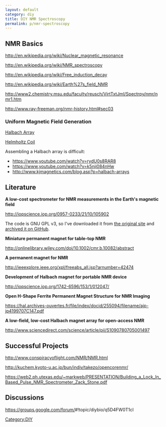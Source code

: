 ```yaml
---
layout: default
category: diy
title: DIY NMR Spectroscopy
permalink: p/nmr-spectroscopy
---
```


NMR Basics
----------

<http://en.wikipedia.org/wiki/Nuclear_magnetic_resonance>

<http://en.wikipedia.org/wiki/NMR_spectroscopy>

<http://en.wikipedia.org/wiki/Free_induction_decay>

<http://en.wikipedia.org/wiki/Earth%27s_field_NMR>

<http://www2.chemistry.msu.edu/faculty/reusch/VirtTxtJml/Spectrpy/nmr/nmr1.htm>

<http://www.ray-freeman.org/nmr-history.html#sec03>

### Uniform Magnetic Field Generation

[Halbach Array](http://en.wikipedia.org/wiki/Halbach_array)

[Helmholtz Coil](http://en.wikipedia.org/wiki/Helmholtz_coil)

Assembling a Halbach array is difficult:

-   <https://www.youtube.com/watch?v=rydU0s8RAR8>
-   <https://www.youtube.com/watch?v=k5nji084nHw>
-   <http://www.kjmagnetics.com/blog.asp?p=halbach-arrays>

Literature
----------

**A low-cost spectrometer for NMR measurements in the Earth's magnetic field**

<http://iopscience.iop.org/0957-0233/21/10/105902>

The code is GNU GPL v3, so I've downloaded it from [the original site](http://www.phas.ubc.ca/~michal/Earthsfield/) and [archived it on GitHub](https://github.com/brandoncurtis/Anmr).

**Miniature permanent magnet for table-top NMR**

<http://onlinelibrary.wiley.com/doi/10.1002/cmr.b.10082/abstract>

**A permanent magnet for NMR**

<http://ieeexplore.ieee.org/xpl/freeabs_all.jsp?arnumber=42474>

**Development of Halbach magnet for portable NMR device**

<http://iopscience.iop.org/1742-6596/153/1/012047/>

**Open H-Shape Ferrite Permanent Magnet Structure for NMR Imaging**

<https://hal.archives-ouvertes.fr/file/index/docid/255094/filename/ajp-jp4199707C147.pdf>

**A low-field, low-cost Halbach magnet array for open-access NMR**

<http://www.sciencedirect.com/science/article/pii/S1090780705001497>

Successful Projects
-------------------

<http://www.conspiracyoflight.com/NMR/NMR.html>

<http://kuchem.kyoto-u.ac.jp/bun/indiv/takezo/opencorenmr/>

<https://web2.ph.utexas.edu/~markweb/PRESENTATION/Building_a_Lock_In_Based_Pulse_NMR_Spectrometer_Zack_Stone.pdf>

Discussions
-----------

<https://groups.google.com/forum/>\#!topic/diybio/q5D4FW0T1cI

[Category:DIY](/Category:DIY "wikilink")

